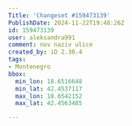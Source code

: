 ```yaml
---
Title: 'Changeset #159473139'
PublishDate: 2024-11-22T19:48:26Z
id: 159473139
user: aleksandra991
comment: nov naziv ulice
created_by: iD 2.30.4
tags:
- Montenegro
bbox:
  min_lon: 18.6516648
  min_lat: 42.4537117
  max_lon: 18.6542152
  max_lat: 42.4563485

---
```

